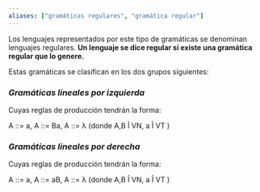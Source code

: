 ```yaml
---
aliases: ["gramáticas regulares", "gramática regular"]
---
```

Los lenguajes representados por este tipo de gramáticas se denominan lenguajes regulares. **Un lenguaje se dice regular si existe una gramática regular que lo genere.**

Estas gramáticas se clasifican en los dos grupos siguientes:

### ***Gramáticas lineales por izquierda***
Cuyas reglas de producción tendrán la forma:

A ::= a,  A ::= Ba,  A ::= λ  (donde A,B Î VN, a Î VT ) 

### ***Gramáticas lineales por derecha***
Cuyas reglas de producción tendrán la forma:

A ::= a,  A ::= aB,  A ::= λ  (donde A,B Î VN, a Î VT ) 